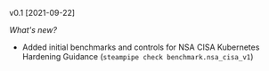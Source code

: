 v0.1 [2021-09-22]

_What's new?_

- Added initial benchmarks and controls for NSA CISA Kubernetes Hardening Guidance (`steampipe check benchmark.nsa_cisa_v1`)
